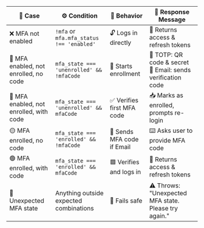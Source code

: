 | 🧾 Case                                        | ⚙️ Condition                              | 🤖 Behavior                      | 💬 Response Message                                                          |
|-----------------------------------------------|-------------------------------------------|----------------------------------|------------------------------------------------------------------------------|
| ❌ MFA not enabled                             | `!mfa` or `mfa.mfa_status !== 'enabled'`  | 🔓 Logs in directly              | 🔑 Returns access & refresh tokens                                          |
| 🔐 MFA enabled, not enrolled, no code         | `mfa_state === 'unenrolled' && !mfaCode`  | 🏁 Starts enrollment             | 🧩 TOTP: QR code & secret<br>📧 Email: sends verification code               |
| 🔐 MFA enabled, not enrolled, with code       | `mfa_state === 'unenrolled' && mfaCode`   | ✅ Verifies first MFA code       | 📥 Marks as enrolled, prompts re-login                                      |
| 🟡 MFA enrolled, no code                      | `mfa_state === 'enrolled' && !mfaCode`    | 🔁 Sends MFA code if Email       | ⌨️ Asks user to provide MFA code                                             |
| 🟢 MFA enrolled, with code                    | `mfa_state === 'enrolled' && mfaCode`     | 🟩 Verifies and logs in          | 🪪 Returns access & refresh tokens                                          |
| 🧯 Unexpected MFA state                       | Anything outside expected combinations     | 🛑 Fails safe                     | ⚠️ Throws: "Unexpected MFA state. Please try again."                         |
